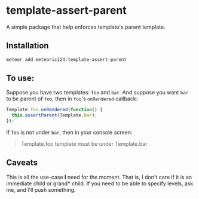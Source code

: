 # template-assert-parent
A simple package that help enforces template's parent template.

## Installation
```bash
meteor add meteoric124:template-assert-parent
```

## To use:
Suppose you have two templates: `foo` and `bar`. And suppose you want
`bar` to be parent of `foo`, then in `foo`'s `onRendered` callback:

```javascript
Template.foo.onRendered(function() {
  this.assertParent(Template.bar);
});
```

If `foo` is not under `bar`, then in your console screen:

> Template.foo template must be under Template.bar

## Caveats

This is all the use-case **I** need for the moment. That is, I don't care if
it is an immediate child or grand* child. If you need to be able to specify
levels, ask me, and I'll push something.